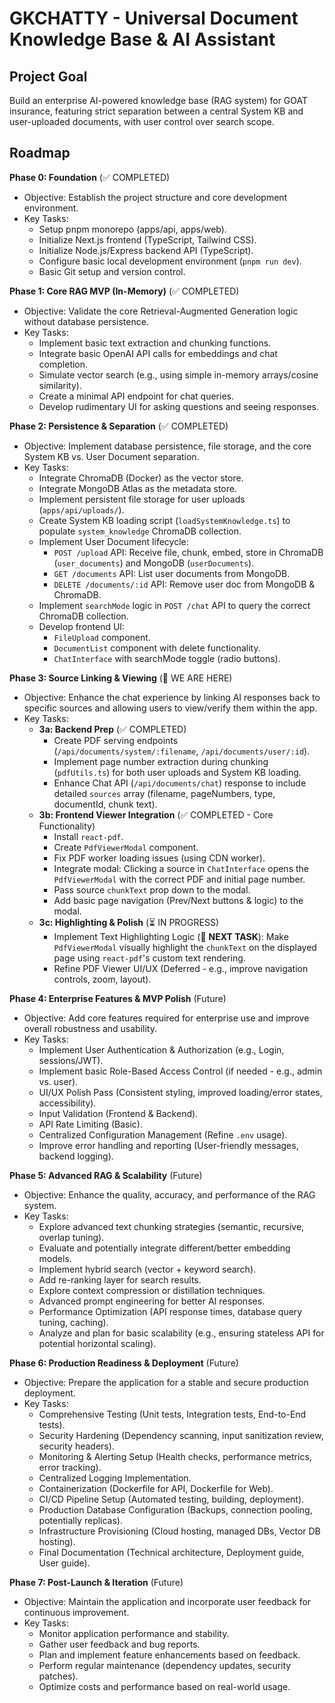 # GKCHATTY - Universal Document Knowledge Base & AI Assistant

## Project Goal
Build an enterprise AI-powered knowledge base (RAG system) for GOAT insurance, featuring strict separation between a central System KB and user-uploaded documents, with user control over search scope.

## Roadmap

**Phase 0: Foundation** (✅ COMPLETED)
*   Objective: Establish the project structure and core development environment.
*   Key Tasks:
    *   Setup pnpm monorepo (apps/api, apps/web).
    *   Initialize Next.js frontend (TypeScript, Tailwind CSS).
    *   Initialize Node.js/Express backend API (TypeScript).
    *   Configure basic local development environment (`pnpm run dev`).
    *   Basic Git setup and version control.

**Phase 1: Core RAG MVP (In-Memory)** (✅ COMPLETED)
*   Objective: Validate the core Retrieval-Augmented Generation logic without database persistence.
*   Key Tasks:
    *   Implement basic text extraction and chunking functions.
    *   Integrate basic OpenAI API calls for embeddings and chat completion.
    *   Simulate vector search (e.g., using simple in-memory arrays/cosine similarity).
    *   Create a minimal API endpoint for chat queries.
    *   Develop rudimentary UI for asking questions and seeing responses.

**Phase 2: Persistence & Separation** (✅ COMPLETED)
*   Objective: Implement database persistence, file storage, and the core System KB vs. User Document separation.
*   Key Tasks:
    *   Integrate ChromaDB (Docker) as the vector store.
    *   Integrate MongoDB Atlas as the metadata store.
    *   Implement persistent file storage for user uploads (`apps/api/uploads/`).
    *   Create System KB loading script (`loadSystemKnowledge.ts`) to populate `system_knowledge` ChromaDB collection.
    *   Implement User Document lifecycle:
        *   `POST /upload` API: Receive file, chunk, embed, store in ChromaDB (`user_documents`) and MongoDB (`userDocuments`).
        *   `GET /documents` API: List user documents from MongoDB.
        *   `DELETE /documents/:id` API: Remove user doc from MongoDB & ChromaDB.
    *   Implement `searchMode` logic in `POST /chat` API to query the correct ChromaDB collection.
    *   Develop frontend UI:
        *   `FileUpload` component.
        *   `DocumentList` component with delete functionality.
        *   `ChatInterface` with searchMode toggle (radio buttons).

**Phase 3: Source Linking & Viewing** (📍 WE ARE HERE)
*   Objective: Enhance the chat experience by linking AI responses back to specific sources and allowing users to view/verify them within the app.
*   Key Tasks:
    *   **3a: Backend Prep** (✅ COMPLETED)
        *   Create PDF serving endpoints (`/api/documents/system/:filename`, `/api/documents/user/:id`).
        *   Implement page number extraction during chunking (`pdfUtils.ts`) for both user uploads and System KB loading.
        *   Enhance Chat API (`/api/documents/chat`) response to include detailed `sources` array (filename, pageNumbers, type, documentId, chunk text).
    *   **3b: Frontend Viewer Integration** (✅ COMPLETED - Core Functionality)
        *   Install `react-pdf`.
        *   Create `PdfViewerModal` component.
        *   Fix PDF worker loading issues (using CDN worker).
        *   Integrate modal: Clicking a source in `ChatInterface` opens the `PdfViewerModal` with the correct PDF and initial page number.
        *   Pass source `chunkText` prop down to the modal.
        *   Add basic page navigation (Prev/Next buttons & logic) to the modal.
    *   **3c: Highlighting & Polish** (⏳ IN PROGRESS)
        *   Implement Text Highlighting Logic (🎯 **NEXT TASK**): Make `PdfViewerModal` visually highlight the `chunkText` on the displayed page using `react-pdf`'s custom text rendering.
        *   Refine PDF Viewer UI/UX (Deferred - e.g., improve navigation controls, zoom, layout).

**Phase 4: Enterprise Features & MVP Polish** (Future)
*   Objective: Add core features required for enterprise use and improve overall robustness and usability.
*   Key Tasks:
    *   Implement User Authentication & Authorization (e.g., Login, sessions/JWT).
    *   Implement basic Role-Based Access Control (if needed - e.g., admin vs. user).
    *   UI/UX Polish Pass (Consistent styling, improved loading/error states, accessibility).
    *   Input Validation (Frontend & Backend).
    *   API Rate Limiting (Basic).
    *   Centralized Configuration Management (Refine `.env` usage).
    *   Improve error handling and reporting (User-friendly messages, backend logging).

**Phase 5: Advanced RAG & Scalability** (Future)
*   Objective: Enhance the quality, accuracy, and performance of the RAG system.
*   Key Tasks:
    *   Explore advanced text chunking strategies (semantic, recursive, overlap tuning).
    *   Evaluate and potentially integrate different/better embedding models.
    *   Implement hybrid search (vector + keyword search).
    *   Add re-ranking layer for search results.
    *   Explore context compression or distillation techniques.
    *   Advanced prompt engineering for better AI responses.
    *   Performance Optimization (API response times, database query tuning, caching).
    *   Analyze and plan for basic scalability (e.g., ensuring stateless API for potential horizontal scaling).

**Phase 6: Production Readiness & Deployment** (Future)
*   Objective: Prepare the application for a stable and secure production deployment.
*   Key Tasks:
    *   Comprehensive Testing (Unit tests, Integration tests, End-to-End tests).
    *   Security Hardening (Dependency scanning, input sanitization review, security headers).
    *   Monitoring & Alerting Setup (Health checks, performance metrics, error tracking).
    *   Centralized Logging Implementation.
    *   Containerization (Dockerfile for API, Dockerfile for Web).
    *   CI/CD Pipeline Setup (Automated testing, building, deployment).
    *   Production Database Configuration (Backups, connection pooling, potentially replicas).
    *   Infrastructure Provisioning (Cloud hosting, managed DBs, Vector DB hosting).
    *   Final Documentation (Technical architecture, Deployment guide, User guide).

**Phase 7: Post-Launch & Iteration** (Future)
*   Objective: Maintain the application and incorporate user feedback for continuous improvement.
*   Key Tasks:
    *   Monitor application performance and stability.
    *   Gather user feedback and bug reports.
    *   Plan and implement feature enhancements based on feedback.
    *   Perform regular maintenance (dependency updates, security patches).
    *   Optimize costs and performance based on real-world usage. 